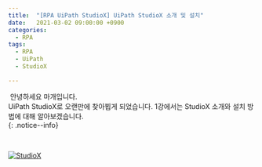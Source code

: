 ```yaml
---
title:  "[RPA UiPath StudioX] UiPath StudioX 소개 및 설치"
date:   2021-03-02 09:00:00 +0900
categories:
  - RPA
tags:
  - RPA
  - UiPath
  - StudioX

---
```


&nbsp;안녕하세요 마개입니다.  
UiPath StudioX로 오랜만에 찾아뵙게 되었습니다. 1강에서는 StudioX 소개와 설치 방법에 대해 알아보겠습니다.  
{: .notice--info}

<br>

[![StudioX](http://img.youtube.com/vi/5Kd3Hydl8iI/maxresdefault.jpg)](https://www.youtube.com/watch?v=5Kd3Hydl8iI&t=11s)
